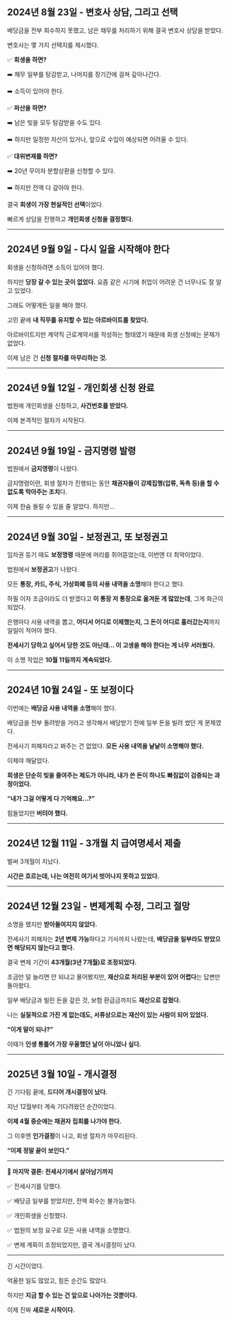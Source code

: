 ## **2024년 8월 23일 - 변호사 상담, 그리고 선택**

  

배당금을 전부 회수하지 못했고, 남은 채무를 처리하기 위해 결국 변호사 상담을 받았다.

  

변호사는 몇 가지 선택지를 제시했다.

  

✅ **회생을 하면?**

➡️ 채무 일부를 탕감받고, 나머지를 장기간에 걸쳐 갚아나간다.

➡️ 소득이 있어야 한다.

  

✅ **파산을 하면?**

➡️ 남은 빚을 모두 탕감받을 수도 있다.

➡️ 하지만 일정한 자산이 있거나, 앞으로 수입이 예상되면 어려울 수 있다.

  

✅ **대위변제를 하면?**

➡️ 20년 무이자 분할상환을 신청할 수 있다.

➡️ 하지만 전액 다 갚아야 한다.

  

결국 **회생이 가장 현실적인 선택**이었다.

  

빠르게 상담을 진행하고 **개인회생 신청을 결정했다.**

---

## **2024년 9월 9일 - 다시 일을 시작해야 한다**

  

회생을 신청하려면 소득이 있어야 했다.

  

하지만 **당장 갈 수 있는 곳이 없었다.** 요즘 같은 시기에 취업이 어려운 건 너무나도 잘 알고 있었다.

  

그래도 어떻게든 일을 해야 했다.

  

고민 끝에 **내 직무를 유지할 수 있는 아르바이트를 찾았다.**

  

아르바이트지만 계약직 근로계약서를 작성하는 형태였기 때문에 회생 신청에는 문제가 없었다.

  

이제 남은 건 **신청 절차를 마무리하는 것.**

---

## **2024년 9월 12일 - 개인회생 신청 완료**

  

법원에 개인회생을 신청하고, **사건번호를 받았다.**

  

이제 본격적인 절차가 시작된다.

---

## **2024년 9월 19일 - 금지명령 발령**

  

법원에서 **금지명령**이 나왔다.

  

금지명령이란, 회생 절차가 진행되는 동안 **채권자들이 강제집행(압류, 독촉 등)을 할 수 없도록 막아주는 조치**다.

  

이제 한숨 돌릴 수 있을 줄 알았다. 하지만…

---

## **2024년 9월 30일 - 보정권고, 또 보정권고**

  

임차권 등기 때도 **보정명령** 때문에 머리를 쥐어뜯었는데, 이번엔 더 최악이었다.

  

법원에서 **보정권고**가 나왔다.

  

모든 **통장, 카드, 주식, 가상화폐 등의 사용 내역을 소명**해야 한다고 했다.

  

하필 이자 조금이라도 더 받겠다고 **이 통장 저 통장으로 옮겨둔 게 많았는데**, 그게 화근이 되었다.

  

은행마다 사용 내역을 뽑고, **어디서 어디로 이체했는지, 그 돈이 어디로 흘러갔는지**까지 일일이 적어야 했다.

  

**전세사기 당하고 싶어서 당한 것도 아닌데… 이 고생을 해야 한다는 게 너무 서러웠다.**

  

이 소명 작업은 **10월 11일까지 계속되었다.**

---

## **2024년 10월 24일 - 또 보정이다**

  

이번에는 **배당금 사용 내역을 소명**해야 했다.

  

배당금을 전부 돌려받을 거라고 생각해서 배당받기 전에 일부 돈을 빌려 썼던 게 문제였다.

  

전세사기 피해자라고 봐주는 건 없었다. **모든 사용 내역을 낱낱이 소명해야 했다.**

  

이제야 깨달았다.

**회생은 단순히 빚을 줄여주는 제도가 아니라, 내가 쓴 돈이 하나도 빠짐없이 검증되는 과정이었다.**

  

**“내가 그걸 어떻게 다 기억해요…?”**

  

힘들었지만 **버텨야 했다.**

---

## **2024년 12월 11일 - 3개월 치 급여명세서 제출**

  

벌써 3개월이 지났다.

  

**시간은 흐르는데, 나는 여전히 여기서 벗어나지 못하고 있었다.**

---

## **2024년 12월 23일 - 변제계획 수정, 그리고 절망**

  

소명을 했지만 **받아들여지지 않았다.**

  

전세사기 피해자는 **2년 변제 가능**하다고 기사까지 나왔는데, **배당금을 일부라도 받았으면 해당되지 않는다고 했다.**

  

결국 변제 기간이 **43개월(3년 7개월)로 조정되었다.**

  

조금만 덜 늘리면 안 되냐고 물어봤지만,  **재산으로 처리된 부분이 있어 어렵다**는 답변만 돌아왔다.

  

일부 배당금과 빌린 돈을 갚은 것, 보험 환급금까지도 **재산으로 잡혔다.**

  

나는 **실질적으로 가진 게 없는데도, 서류상으로는 재산이 있는 사람이 되어 있었다.**

  

**“이게 말이 되나?”**

  

이때가 **인생 통틀어 가장 우울했던 날이 아니었나 싶다.**

---

## **2025년 3월 10일 - 개시결정**

  
긴 기다림 끝에, **드디어 개시결정이 났다.**

지난 12월부터 계속 기다려왔던 순간이었다.
  

**이제 4월 중순에는 채권자 집회를 나가야 한다.**

그 이후엔 **인가결정**이 나고, 회생 절차가 마무리된다.



**“이제 정말 끝이 보인다.”**

---

**📌 마지막 결론: 전세사기에서 살아남기까지**

  

✅ 전세사기를 당했다.

✅ 배당금 일부를 받았지만, 전액 회수는 불가능했다.

✅ 개인회생을 신청했다.

✅ 법원의 보정 요구로 모든 사용 내역을 소명했다.

✅ 변제 계획이 조정되었지만, 결국 개시결정이 났다.

---

긴 시간이었다.

  

억울한 일도 많았고, 힘든 순간도 많았다.

  

하지만 **지금 할 수 있는 건 앞으로 나아가는 것뿐이다.**

  

이제 진짜 **새로운 시작이다.**